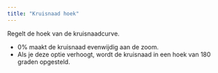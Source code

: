 ```yaml
---
title: "Kruisnaad hoek"
---
```


Regelt de hoek van de kruisnaadcurve.

- 0% maakt de kruisnaad evenwijdig aan de zoom.
- Als je deze optie verhoogt, wordt de kruisnaad in een hoek van 180 graden opgesteld.





